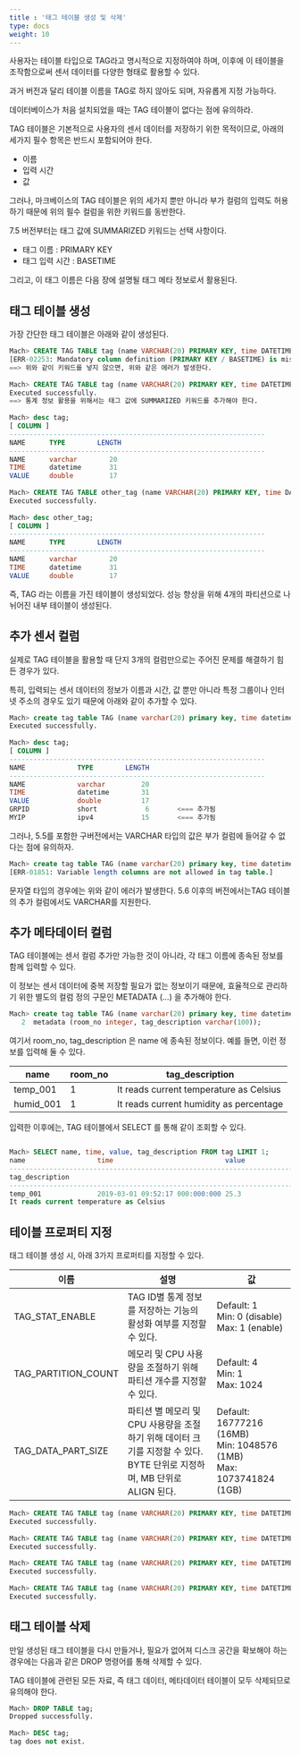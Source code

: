 ```yaml
---
title : '태그 테이블 생성 및 삭제'
type: docs
weight: 10
---
```


사용자는 테이블 타입으로 TAG라고 명시적으로 지정하여야 하며, 이후에 이 테이블을 조작함으로써 센서 데이터를 다양한 형태로 활용할 수 있다.

과거 버전과 달리 테이블 이름을 TAG로 하지 않아도 되며, 자유롭게 지정 가능하다.

데이터베이스가 처음 설치되었을 때는 TAG 테이블이 없다는 점에 유의하라.

TAG 테이블은 기본적으로 사용자의 센서 데이터를 저장하기 위한 목적이므로, 아래의 세가지 필수 항목은 반드시 포함되어야 한다.

* 이름
* 입력 시간
* 값 

그러나, 마크베이스의 TAG 테이블은 위의 세가지 뿐만 아니라 부가 컬럼의 입력도 허용하기 때문에 위의 필수 컬럼을 위한 키워드를 동반한다.

7.5 버전부터는 태그 값에 SUMMARIZED 키워드는 선택 사항이다.

* 태그 이름 : PRIMARY KEY
* 태그 입력 시간 : BASETIME

그리고, 이 태그 이름은 다음 장에 설명될 태그 메타 정보로서 활용된다.

## 태그 테이블 생성

가장 간단한 태그 테이블은 아래와 같이 생성된다.

```sql
Mach> CREATE TAG TABLE tag (name VARCHAR(20) PRIMARY KEY, time DATETIME, value DOUBLE);
[ERR-02253: Mandatory column definition (PRIMARY KEY / BASETIME) is missing.]
==> 위와 같이 키워드를 넣지 않으면, 위와 같은 에러가 발생한다.
 
Mach> CREATE TAG TABLE tag (name VARCHAR(20) PRIMARY KEY, time DATETIME BASETIME, value DOUBLE SUMMARIZED);
Executed successfully.
==> 통계 정보 활용을 위해서는 태그 값에 SUMMARIZED 키워드를 추가해야 한다.
 
Mach> desc tag;
[ COLUMN ]              
----------------------------------------------------------------
NAME      TYPE        LENGTH
----------------------------------------------------------------
NAME      varchar        20
TIME      datetime       31
VALUE     double         17
 
Mach> CREATE TAG TABLE other_tag (name VARCHAR(20) PRIMARY KEY, time DATETIME BASETIME, value DOUBLE);
Executed successfully.
 
Mach> desc other_tag;
[ COLUMN ]              
----------------------------------------------------------------
NAME      TYPE        LENGTH
----------------------------------------------------------------
NAME      varchar        20
TIME      datetime       31
VALUE     double         17
```

즉, TAG 라는 이름을 가진 테이블이 생성되었다. 성능 향상을 위해 4개의 파티션으로 나뉘어진 내부 테이블이 생성된다.

## 추가 센서 컬럼

실제로 TAG 테이블을 활용할 때 단지 3개의 컬럼만으로는 주어진 문제를 해결하기 힘든 경우가 있다.

특히, 입력되는 센서 데이터의 정보가 이름과 시간, 값 뿐만 아니라 특정 그룹이나 인터넷 주소의 경우도 있기 때문에 아래와 같이 추가할 수 있다.

```sql
Mach> create tag table TAG (name varchar(20) primary key, time datetime basetime, value double, grpid short, myip ipv4) ;
Executed successfully.
 
Mach> desc tag;
[ COLUMN ]              
----------------------------------------------------------------
NAME             TYPE        LENGTH
----------------------------------------------------------------
NAME             varchar         20
TIME             datetime        31
VALUE            double          17
GRPID            short            6       <=== 추가됨
MYIP             ipv4            15       <=== 추가됨
```

그러나, 5.5를 포함한 구버전에서는 VARCHAR 타입의 값은 부가 컬럼에 들어갈 수 없다는 점에 유의하자.

```sql
Mach> create tag table TAG (name varchar(20) primary key, time datetime basetime, value double summarized, myname varchar(100)) ;
[ERR-01851: Variable length columns are not allowed in tag table.]
```

문자열 타입의 경우에는 위와 같이 에러가 발생한다. 5.6 이후의 버전에서는TAG 테이블의 추가 컬럼에서도 VARCHAR를 지원한다.

## 추가 메타데이터 컬럼

TAG 테이블에는 센서 컬럼 추가만 가능한 것이 아니라, 각 태그 이름에 종속된 정보를 함께 입력할 수 있다.

이 정보는 센서 데이터에 중복 저장할 필요가 없는 정보이기 때문에, 효율적으로 관리하기 위한 별도의 컬럼 정의 구문인 METADATA (...) 을 추가해야 한다.

```sql
Mach> create tag table TAG (name varchar(20) primary key, time datetime basetime, value double)
   2  metadata (room_no integer, tag_description varchar(100));
```

여기서 room_no, tag_description 은 name 에 종속된 정보이다. 예를 들면, 이런 정보를 입력해 둘 수 있다.

|name|room_no|tag_description|
|--|--|--|
|temp_001|1|It reads current temperature as Celsius|
|humid_001|1|It reads current humidity as percentage|

입력한 이후에는, TAG 테이블에서 SELECT 를 통해 같이 조회할 수 있다.

```sql

Mach> SELECT name, time, value, tag_description FROM tag LIMIT 1;
name                  time                            value
--------------------------------------------------------------------------------------
tag_description
------------------------------------------------------------------------------------
temp_001              2019-03-01 09:52:17 000:000:000 25.3
It reads current temperature as Celsius
```

## 테이블 프로퍼티 지정

태그 테이블 생성 시, 아래 3가지 프로퍼티를 지정할 수 있다.

|이름|설명|값|
|--|--|--|
|TAG_STAT_ENABLE|TAG ID별 통계 정보를 저장하는 기능의 활성화 여부를 지정할 수 있다.|Default: 1<br>Min: 0 (disable)<br>Max: 1 (enable)|
|TAG_PARTITION_COUNT|메모리 및 CPU 사용량을 조절하기 위해 파티션 개수를 지정할 수 있다.	|Default: 4<br>Min: 1<br>Max: 1024|
|TAG_DATA_PART_SIZE|파티션 별 메모리 및 CPU 사용량을 조절하기 위해 데이터 크기를 지정할 수 있다.<br>  BYTE 단위로 지정하며, MB 단위로 ALIGN 된다.|Default: 16777216 (16MB)<br>Min: 1048576 (1MB)<br>Max: 1073741824 (1GB)|

```sql
Mach> CREATE TAG TABLE tag (name VARCHAR(20) PRIMARY KEY, time DATETIME BASETIME, value DOUBLE) TAG_PARTITION_COUNT=1;
Executed successfully.
 
Mach> CREATE TAG TABLE tag (name VARCHAR(20) PRIMARY KEY, time DATETIME BASETIME, value DOUBLE) TAG_DATA_PART_SIZE=1048576;
Executed successfully.
 
Mach> CREATE TAG TABLE tag (name VARCHAR(20) PRIMARY KEY, time DATETIME BASETIME, value DOUBLE) TAG_STAT_ENABLE=0;
Executed successfully.
 
Mach> CREATE TAG TABLE tag (name VARCHAR(20) PRIMARY KEY, time DATETIME BASETIME, value DOUBLE) TAG_PARTITION_COUNT=2, TAG_STAT_ENABLE=1;
Executed successfully.
```

## 태그 테이블 삭제

만일 생성된 태그 테이블을 다시 만들거나, 필요가 없어져 디스크 공간을 확보해야 하는 경우에는 다음과 같은 DROP 명령어를 통해 삭제할 수 있다.

TAG 테이블에 관련된 모든 자료, 즉 태그 데이터, 메타데이터 테이블이 모두 삭제되므로 유의해야 한다.

```sql
Mach> DROP TABLE tag;
Dropped successfully.
 
Mach> DESC tag;
tag does not exist.
```
